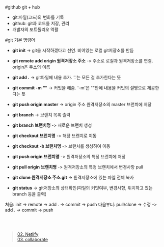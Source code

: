 #github
git + hub
   * git:파일(코드)의 변화를 기록
   * github: git과 코드를 저장, 관리
   * 개발자의 포트폴리오 역활

#git 기본 명령어
   * **git init**    ->    git을 시작하겠다고 선언. 비어있는 로컬 git저장소를 만듬

   * **git remote add origin 원격저장소 주소**    ->    주소로 로컬과 원격저장소를 연결. origin은 주소의 이름

   * **git add .**    ->    git파일에 내용 추가. '.'는 모든 걸 추가한다는 뜻

   * **git commit -m ""**    ->    커밋을 해줌. '-m'은 ""안에 내용을 커밋의 설명으로 제공한다는 뜻

   * **git push origin master**    ->    origin 주소 원격저장소의 master 브랜치에 저장

   * **git branch**    ->    브랜치 목록 출력

   * **git branch 브랜치명**    ->    새로운 브랜치 생성

   * **git checkout 브랜치명**    ->    해당 브랜치로 이동

   * **git checkout -b 브랜치명**    ->    브랜치를 생성하여 이동

   * **git push origin 브랜치명**    ->    원격저장소의 특정 브랜치에 저장

   * **git pull origin 브랜치명**    ->    원격저장소의 특정 브랜치에서 변경사항 pull

   * **git clone 원격저장소 주소.git**    ->    원격저장소에 있는 파일 전체 복사

   * **git status**    ->    git저장소의 상태확인(파일의 커밋여부, 변경사항, 위치하고 있는branch 등을 출력)

처음: init -> remote -> add . -> commit -> push
다음부터: pull/clone -> 수정 -> add . -> commit -> push

<br><br>

>[02. Netlify](./Netlify.md)<br>
[03. collaborate](./collaborate.md)